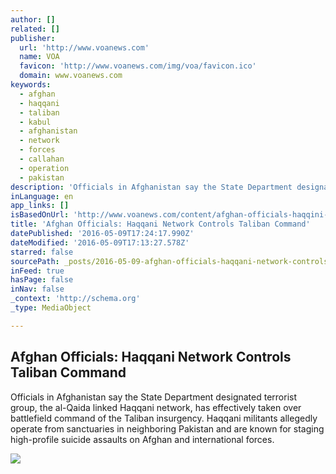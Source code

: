 ```yaml
---
author: []
related: []
publisher:
  url: 'http://www.voanews.com'
  name: VOA
  favicon: 'http://www.voanews.com/img/voa/favicon.ico'
  domain: www.voanews.com
keywords:
  - afghan
  - haqqani
  - taliban
  - kabul
  - afghanistan
  - network
  - forces
  - callahan
  - operation
  - pakistan
description: 'Officials in Afghanistan say the State Department designated terrorist group, the al-Qaida linked Haqqani network, has effectively taken over battlefield command of the Taliban insurgency. Haqqani militants allegedly operate from sanctuaries in neighboring Pakistan and are known for staging high-profile suicide assaults on Afghan and international forces.'
inLanguage: en
app_links: []
isBasedOnUrl: 'http://www.voanews.com/content/afghan-officials-haqqini-network-controls-taliban-command/3321621.html'
title: 'Afghan Officials: Haqqani Network Controls Taliban Command'
datePublished: '2016-05-09T17:24:17.990Z'
dateModified: '2016-05-09T17:13:27.578Z'
starred: false
sourcePath: _posts/2016-05-09-afghan-officials-haqqani-network-controls-taliban-command.md
inFeed: true
hasPage: false
inNav: false
_context: 'http://schema.org'
_type: MediaObject

---
```

<article style=""><h1>Afghan Officials: Haqqani Network Controls Taliban Command</h1><p>Officials in Afghanistan say the State Department designated terrorist group, the al-Qaida linked Haqqani network, has effectively taken over battlefield command of the Taliban insurgency. Haqqani militants allegedly operate from sanctuaries in neighboring Pakistan and are known for staging high-profile suicide assaults on Afghan and international forces.</p><img src="http://gdb.voanews.com/DECAB6AD-CA45-49B8-A9E3-93F02EC0EC11_cx0_cy10_cw0_mw1024_mh1024_s.jpg" /></article>
